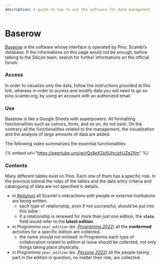 ```yaml
---
description: A guide on how to use the software for data management
---
```


# Baserow

[Baserow](https://baserow.io) is the software whose interface is operated by _Pino_, Scambi’s database. If the informations on this page would not be enough, before talking to the Silicon team, search for further informations on the official forum.&#x20;

### Access&#x20;

In order to visualize only the data, follow the instructions provided at this link, whereas in order to access and  modify data you will need to go on pino.scambi.org, by using an account with an authorized email&#x20;

### Use&#x20;

Baserow is like a Google Sheets with superpowers. All formatting functionalities such as colours, fonts, and so on, do not exist. On the contrary all the functionalities related to the management, the visualization and the analysis of large amounts of data are added.&#x20;

The following video summarizes the essential functionalities

{% embed url="https://peertube.uno/w/rQx6eXZpXUhcjzHJZeZfjm" %}

### Contents&#x20;

Many different tables exist on Pino. Each one of them has a specific role. In the previous tutorial the roles of the tables and the data entry criteria and cataloguing of data are not specified in details.

* in [_Relazioni_](https://baserow.io/database/22288/table/58822) all Scambi's interactions with people or external institutions are being written.&#x20;
  * each type of relationship, even if not successful, should be put into this table .
  * if a relationship is renewed for more than just one edition, the **`stato`** field would refer to the **latest edition**.
* in _Programma `year_edition`_ (ex. [_Programma 2022_](https://baserow.io/database/22288/table/58806)) all the **confermed** activities for a specific edition are collected.
  * the name should not mislead: in Programma each type of collaboration related to edition at issue should be collected, not only things taking place physically.&#x20;
* in _Programma `year_edition`_ (ex. [_Persone 2022_](https://baserow.io/database/22288/table/61708)) all the people taking part in the edition in question, no matter their role, are collected.&#x20;
